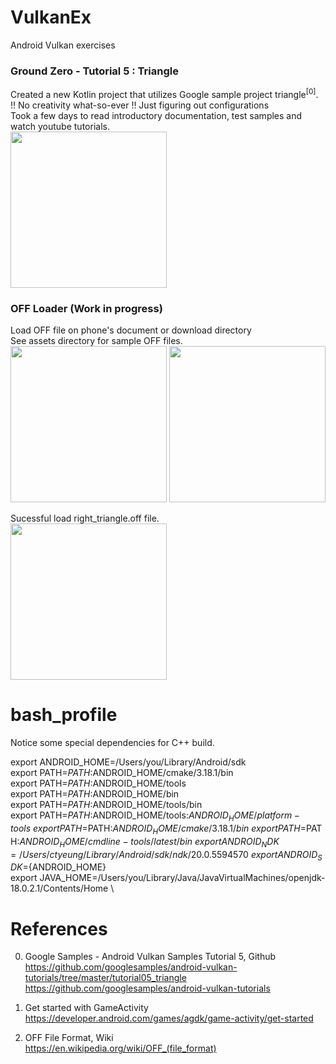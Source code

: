 # VulkanEx
Android Vulkan exercises

### Ground Zero - Tutorial 5 : Triangle

Created a new Kotlin project that utilizes Google sample project triangle<sup>[0]</sup>. \
!! No creativity what-so-ever !! Just figuring out configurations \
Took a few days to read introductory documentation, test samples and watch youtube tutorials. \
<img width="250" src="https://user-images.githubusercontent.com/1282659/189745147-1e47e469-4134-48b5-af1c-11ce5218306b.jpg">

### OFF Loader (Work in progress)

Load OFF file on phone's document or download directory \
See assets directory for sample OFF files. \
<img width="250" src="https://user-images.githubusercontent.com/1282659/189754965-c111eda9-f798-4e6b-9f1f-f9670b84a0b1.jpg">
<img width="250" src="https://user-images.githubusercontent.com/1282659/187953254-39a2b07b-988c-4258-bbba-dd67c02b67e4.png">

Sucessful load right_triangle.off file. \
<img width="250" src="https://user-images.githubusercontent.com/1282659/189752061-4abca822-a390-45b9-8005-f42fe5160bb6.jpg">

# bash_profile
Notice some special dependencies for C++ build. 

export ANDROID_HOME=/Users/you/Library/Android/sdk \
export PATH=$PATH:$ANDROID_HOME/cmake/3.18.1/bin \
export PATH=$PATH:$ANDROID_HOME/tools \
export PATH=$PATH:$ANDROID_HOME/bin \
export PATH=$PATH:$ANDROID_HOME/tools/bin \
export PATH=$PATH:$ANDROID_HOME/tools:$ANDROID_HOME/platform-tools \
export PATH=$PATH:$ANDROID_HOME/cmake/3.18.1/bin \
export PATH=$PATH:$ANDROID_HOME/cmdline-tools/latest/bin \
export ANDROID_NDK=/Users/ctyeung/Library/Android/sdk/ndk/20.0.5594570 \
export ANDROID_SDK=${ANDROID_HOME} \
export JAVA_HOME=/Users/you/Library/Java/JavaVirtualMachines/openjdk-18.0.2.1/Contents/Home \

# References

0. Google Samples - Android Vulkan Samples Tutorial 5, Github \
https://github.com/googlesamples/android-vulkan-tutorials/tree/master/tutorial05_triangle \
https://github.com/googlesamples/android-vulkan-tutorials

1. Get started with GameActivity \
https://developer.android.com/games/agdk/game-activity/get-started

2. OFF File Format, Wiki \
https://en.wikipedia.org/wiki/OFF_(file_format)
